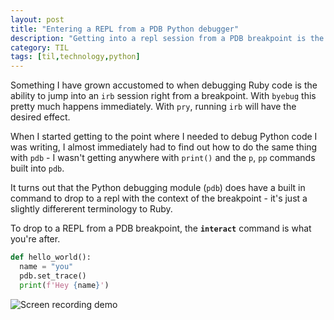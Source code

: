 ```yaml
---
layout: post
title: "Entering a REPL from a PDB Python debugger"
description: "Getting into a repl session from a PDB breakpoint is the easiest way to dig into a bug."
category: TIL
tags: [til,technology,python]
---
```


Something I have grown accustomed to when debugging Ruby code is the ability to jump into an `irb`
session right from a breakpoint. With `byebug` this pretty much happens immediately. With `pry`,
running `irb` will have the desired effect.

When I started getting to the point where I needed to debug Python code I was writing, I almost
immediately had to find out how to do the same thing with `pdb` - I wasn't getting anywhere with
`print()` and the `p`, `pp` commands built into `pdb`.

It turns out that the Python debugging module (`pdb`) does have a built in command to drop to a repl
with the context of the breakpoint - it's just a slightly differerent terminology to Ruby.

To drop to a REPL from a PDB breakpoint, the **`interact`** command is what you're after. 


``` python
def hello_world():
  name = "you"
  pdb.set_trace()
  print(f'Hey {name}')
```

![Screen recording demo](http://g.recordit.co/UswyzFbQSX.gif)


